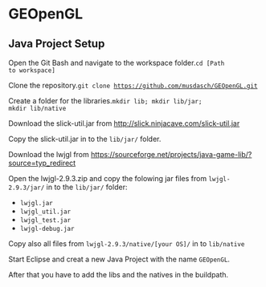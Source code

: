 # GEOpenGL

## Java Project Setup
Open the Git Bash and navigate to the workspace folder.<code>cd [Path to workspace]</code>

Clone the repository.<code>git clone https://github.com/musdasch/GEOpenGL.git</code>

Create a folder for the libraries.<code>mkdir lib; mkdir lib/jar; mkdir lib/native</code>

Download the slick-util.jar from http://slick.ninjacave.com/slick-util.jar

Copy the slick-util.jar in to the <code>lib/jar/</code> folder.

Download the lwjgl from https://sourceforge.net/projects/java-game-lib/?source=typ_redirect

Open the lwjgl-2.9.3.zip and copy the folowing jar files from <code>lwjgl-2.9.3/jar/</code> in to the <code>lib/jar/</code> folder:
 - <code>lwjgl.jar</code>
 - <code>lwjgl_util.jar</code>
 - <code>lwjgl_test.jar</code>
 - <code>lwjgl-debug.jar</code>

Copy also all files from <code>lwjgl-2.9.3/native/[your OS]/</code> in to <code>lib/native</code>

Start Eclipse and creat a new Java Project with the name <code>GEOpenGL</code>.

After that you have to add the libs and the natives in the buildpath.
